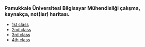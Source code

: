 ### Pamukkale Üniversitesi Bilgisayar Mühendisliği çalışma, kaynakça, not(lar) haritası.

* [1st class](https://github.com/PAU-Projects/WorkingMap/blob/1st_class/first.md)
* [2nd class](https://github.com/PAU-Projects/WorkingMap/blob/)
* [3rd class](https://github.com/PAU-Projects/WorkingMap/blob/)
* [4th class](https://github.com/PAU-Projects/WorkingMap/blob/)
